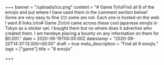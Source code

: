 +++
banner = "/uploads/ico.png"
content = "# Game 1\n\nFind all 8 of the emojis and put where I have used them in the comment section below! Some are very easy to fine (🙄) some are not. Each one is hosted on the web I want 8 links.\n\n# Game 2\n\nI came across these cool japanese emojis in Tokyo as a sticker set. I bought them but no where does it advertise who created them. I am herebye placing a bounty on any information on them for ₿0.001."
date = 2020-06-19T00:00:00Z
datestamp = "2020-06-20T14:37:13.000+00:00"
draft = true
meta_description = "Find all 8 emojis."
tags = ["game"]
title = "8 emojis"

+++
